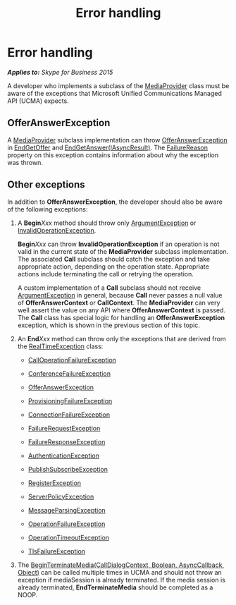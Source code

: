 ﻿---
title: Error handling
TOCTitle: Error handling
ms:assetid: 039427ca-d9f6-4b31-986c-23db1850446c
ms:mtpsurl: https://msdn.microsoft.com/en-us/library/Dn466107(v=office.16)
ms:contentKeyID: 65240024
ms.date: 07/27/2015
mtps_version: v=office.16
---

# Error handling


_**Applies to:** Skype for Business 2015_

A developer who implements a subclass of the [MediaProvider](https://msdn.microsoft.com/en-us/library/hh383767\(v=office.16\)) class must be aware of the exceptions that Microsoft Unified Communications Managed API (UCMA) expects.

## OfferAnswerException

A [MediaProvider](https://msdn.microsoft.com/en-us/library/hh383767\(v=office.16\)) subclass implementation can throw [OfferAnswerException](https://msdn.microsoft.com/en-us/library/hh382722\(v=office.16\)) in [EndGetOffer](https://msdn.microsoft.com/en-us/library/hh382852\(v=office.16\)) and [EndGetAnswer(IAsyncResult)](https://msdn.microsoft.com/en-us/library/hh383856\(v=office.16\)). The [FailureReason](https://msdn.microsoft.com/en-us/library/hh384728\(v=office.16\)) property on this exception contains information about why the exception was thrown.

## Other exceptions

In addition to **OfferAnswerException**, the developer should also be aware of the following exceptions:

1.  A **Begin***Xxx* method should throw only [ArgumentException](http://msdn2.microsoft.com/en-us/library/3w1b3114) or [InvalidOperationException](http://msdn2.microsoft.com/en-us/library/2asft85a).
    
    **Begin***Xxx* can throw **InvalidOperationException** if an operation is not valid in the current state of the **MediaProvider** subclass implementation. The associated **Call** subclass should catch the exception and take appropriate action, depending on the operation state. Appropriate actions include terminating the call or retrying the operation.
    
    A custom implementation of a **Call** subclass should not receive [ArgumentException](http://msdn2.microsoft.com/en-us/library/3w1b3114) in general, because **Call** never passes a null value of **OfferAnswerContext** or **CallContext**. The **MediaProvider** can very well assert the value on any API where **OfferAnswerContext** is passed. The **Call** class has special logic for handling an **OfferAnswerException** exception, which is shown in the previous section of this topic.

2.  An **End***Xxx* method can throw only the exceptions that are derived from the [RealTimeException](https://msdn.microsoft.com/en-us/library/hh385103\(v=office.16\)) class:
    
      - [CallOperationFailureException](https://msdn.microsoft.com/en-us/library/hh382522\(v=office.16\))
    
      - [ConferenceFailureException](https://msdn.microsoft.com/en-us/library/hh382829\(v=office.16\))
    
      - [OfferAnswerException](https://msdn.microsoft.com/en-us/library/hh382722\(v=office.16\))
    
      - [ProvisioningFailureException](https://msdn.microsoft.com/en-us/library/hh385160\(v=office.16\))
    
      - [ConnectionFailureException](https://msdn.microsoft.com/en-us/library/hh161695\(v=office.16\))
    
      - [FailureRequestException](https://msdn.microsoft.com/en-us/library/hh382870\(v=office.16\))
    
      - [FailureResponseException](https://msdn.microsoft.com/en-us/library/hh383231\(v=office.16\))
    
      - [AuthenticationException](https://msdn.microsoft.com/en-us/library/hh382813\(v=office.16\))
    
      - [PublishSubscribeException](https://msdn.microsoft.com/en-us/library/hh384897\(v=office.16\))
    
      - [RegisterException](https://msdn.microsoft.com/en-us/library/hh349227\(v=office.16\))
    
      - [ServerPolicyException](https://msdn.microsoft.com/en-us/library/hh349401\(v=office.16\))
    
      - [MessageParsingException](https://msdn.microsoft.com/en-us/library/hh365619\(v=office.16\))
    
      - [OperationFailureException](https://msdn.microsoft.com/en-us/library/hh161725\(v=office.16\))
    
      - [OperationTimeoutException](https://msdn.microsoft.com/en-us/library/hh380900\(v=office.16\))
    
      - [TlsFailureException](https://msdn.microsoft.com/en-us/library/hh366193\(v=office.16\))

3.  The [BeginTerminateMedia(CallDialogContext, Boolean, AsyncCallback, Object)](https://msdn.microsoft.com/en-us/library/hh350188\(v=office.16\)) can be called multiple times in UCMA and should not throw an exception if mediaSession is already terminated. If the media session is already terminated, **EndTerminateMedia** should be completed as a NOOP.

